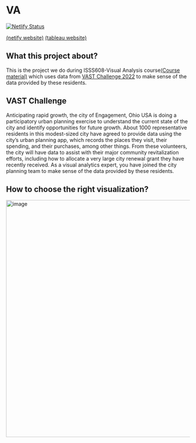 # VA
[![Netlify Status](https://api.netlify.com/api/v1/badges/830a9b84-6ca3-42c8-a268-23517552656c/deploy-status)](https://app.netlify.com/sites/huanganni/deploys)

[(netify website)](https://master--huanganni.netlify.app/)
[(tableau website)](https://public.tableau.com/app/profile/huang.anni/viz/In-class-exc2/Dashboard1?publish=yes)

## What this project about?
This is the project we do during ISSS608-Visual Analysis course[(Course material)](https://isss608-ay2021-22april.netlify.app/) which uses data from [VAST Challenge 2022](https://vast-challenge.github.io/2022/) to  make sense of the data provided by these residents. 

## VAST Challenge
Anticipating rapid growth, the city of Engagement, Ohio USA is doing a participatory urban planning exercise to understand the current state of the city and identify opportunities for future growth. About 1000 representative residents in this modest-sized city have agreed to provide data using the city’s urban planning app, which records the places they visit, their spending, and their purchases, among other things. From these volunteers, the city will have data to assist with their major community revitalization efforts, including how to allocate a very large city renewal grant they have recently received. As a visual analytics expert, you have joined the city planning team to make sense of the data provided by these residents.

## How to choose the right visualization?
<img width="649" alt="image" src="https://user-images.githubusercontent.com/44923423/164896049-0c3d130d-2dd8-4f4f-878e-3a1cda895fca.png">
